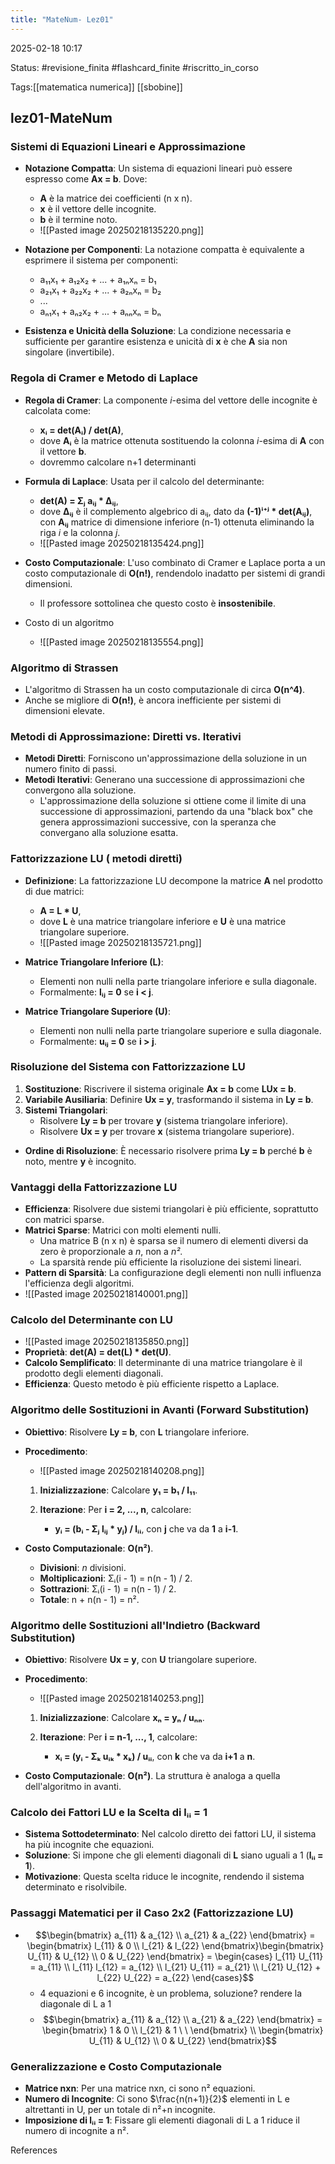 ```yaml
---
title: "MateNum- Lez01"
---
```


2025-02-18 10:17

Status: #revisione_finita #flashcard_finite #riscritto_in_corso 

Tags:[[matematica numerica]] [[sbobine]]

## lez01-MateNum

### Sistemi di Equazioni Lineari e Approssimazione

- **Notazione Compatta**: Un sistema di equazioni lineari può essere espresso come **Ax = b**. Dove:
    
    - **A** è la matrice dei coefficienti (n x n).
    - **x** è il vettore delle incognite.
    - **b** è il termine noto.
    - ![[Pasted image 20250218135220.png]]
- **Notazione per Componenti**: La notazione compatta è equivalente a esprimere il sistema per componenti:
    
    - a₁₁x₁ + a₁₂x₂ + ... + a₁ₙxₙ = b₁
    - a₂₁x₁ + a₂₂x₂ + ... + a₂ₙxₙ = b₂
    - ...
    - aₙ₁x₁ + aₙ₂x₂ + ... + aₙₙxₙ = bₙ
- **Esistenza e Unicità della Soluzione**: La condizione necessaria e sufficiente per garantire esistenza e unicità di **x** è che **A** sia non singolare (invertibile).
    

### Regola di Cramer e Metodo di Laplace

- **Regola di Cramer**: La componente _i_-esima del vettore delle incognite è calcolata come:
    
    - **xᵢ = det(Aᵢ) / det(A)**,
    - dove **Aᵢ** è la matrice ottenuta sostituendo la colonna _i_-esima di **A** con il vettore **b**.
    - dovremmo calcolare n+1 determinanti
- **Formula di Laplace**: Usata per il calcolo del determinante:
    
    - **det(A) = Σⱼ aᵢⱼ * Δᵢⱼ**,
    - dove **Δᵢⱼ** è il complemento algebrico di aᵢⱼ, dato da **(-1)ⁱ⁺ʲ * det(Aᵢⱼ)**, con **Aᵢⱼ** matrice di dimensione inferiore (n-1) ottenuta eliminando la riga _i_ e la colonna _j_.
    - ![[Pasted image 20250218135424.png]]
- **Costo Computazionale**: L'uso combinato di Cramer e Laplace porta a un costo computazionale di **O(n!)**, rendendolo inadatto per sistemi di grandi dimensioni.
    
    - Il professore sottolinea che questo costo è **insostenibile**.
- Costo di un algoritmo
	- ![[Pasted image 20250218135554.png]]

### Algoritmo di Strassen

- L'algoritmo di Strassen ha un costo computazionale di circa **O(n^4)**.
- Anche se migliore di **O(n!)**, è ancora inefficiente per sistemi di dimensioni elevate.

### Metodi di Approssimazione: Diretti vs. Iterativi

- **Metodi Diretti**: Forniscono un'approssimazione della soluzione in un numero finito di passi.
- **Metodi Iterativi**: Generano una successione di approssimazioni che convergono alla soluzione.
    - L'approssimazione della soluzione si ottiene come il limite di una successione di approssimazioni, partendo da una "black box" che genera approssimazioni successive, con la speranza che convergano alla soluzione esatta.

### Fattorizzazione LU ( metodi diretti)

- **Definizione**: La fattorizzazione LU decompone la matrice **A** nel prodotto di due matrici:
    
    - **A = L * U**,
    - dove **L** è una matrice triangolare inferiore e **U** è una matrice triangolare superiore.
    - ![[Pasted image 20250218135721.png]]
- **Matrice Triangolare Inferiore (L)**:
    
    - Elementi non nulli nella parte triangolare inferiore e sulla diagonale.
    - Formalmente: **lᵢⱼ = 0** se **i < j**.
- **Matrice Triangolare Superiore (U)**:
    
    - Elementi non nulli nella parte triangolare superiore e sulla diagonale.
    - Formalmente: **uᵢⱼ = 0** se **i > j**.

### Risoluzione del Sistema con Fattorizzazione LU

1. **Sostituzione**: Riscrivere il sistema originale **Ax = b** come **LUx = b**.
2. **Variabile Ausiliaria**: Definire **Ux = y**, trasformando il sistema in **Ly = b**.
3. **Sistemi Triangolari**:
    - Risolvere **Ly = b** per trovare **y** (sistema triangolare inferiore).
    - Risolvere **Ux = y** per trovare **x** (sistema triangolare superiore).

- **Ordine di Risoluzione**: È necessario risolvere prima **Ly = b** perché **b** è noto, mentre **y** è incognito.

### Vantaggi della Fattorizzazione LU

- **Efficienza**: Risolvere due sistemi triangolari è più efficiente, soprattutto con matrici sparse.
- **Matrici Sparse**: Matrici con molti elementi nulli.
    - Una matrice B (n x n) è sparsa se il numero di elementi diversi da zero è proporzionale a _n_, non a _n²_.
    - La sparsità rende più efficiente la risoluzione dei sistemi lineari.
- **Pattern di Sparsità**: La configurazione degli elementi non nulli influenza l'efficienza degli algoritmi.
- ![[Pasted image 20250218140001.png]]

### Calcolo del Determinante con LU

- ![[Pasted image 20250218135850.png]]
- **Proprietà**: **det(A) = det(L) * det(U)**.
- **Calcolo Semplificato**: Il determinante di una matrice triangolare è il prodotto degli elementi diagonali.
- **Efficienza**: Questo metodo è più efficiente rispetto a Laplace.

### Algoritmo delle Sostituzioni in Avanti (Forward Substitution)

- **Obiettivo**: Risolvere **Ly = b**, con **L** triangolare inferiore.
    
- **Procedimento**:
    - ![[Pasted image 20250218140208.png]]
    1. **Inizializzazione**: Calcolare **y₁ = b₁ / l₁₁**.
        
    2. **Iterazione**: Per **i = 2, ..., n**, calcolare:
        
        - **yᵢ = (bᵢ - Σⱼ lᵢⱼ * yⱼ) / lᵢᵢ**, con **j** che va da **1** a **i-1**.
- **Costo Computazionale**: **O(n²)**.
    
    - **Divisioni**: _n_ divisioni.
    - **Moltiplicazioni**: Σᵢ(i - 1) = n(n - 1) / 2.
    - **Sottrazioni**: Σᵢ(i - 1) = n(n - 1) / 2.
    - **Totale**: n + n(n - 1) = n².

### Algoritmo delle Sostituzioni all'Indietro (Backward Substitution)

- **Obiettivo**: Risolvere **Ux = y**, con **U** triangolare superiore.
    
- **Procedimento**:
    - ![[Pasted image 20250218140253.png]]
    1. **Inizializzazione**: Calcolare **xₙ = yₙ / uₙₙ**.
        
    2. **Iterazione**: Per **i = n-1, ..., 1**, calcolare:
        
        - **xᵢ = (yᵢ - Σₖ uᵢₖ * xₖ) / uᵢᵢ**, con **k** che va da **i+1** a **n**.
- **Costo Computazionale**: **O(n²)**. La struttura è analoga a quella dell'algoritmo in avanti.
    

### Calcolo dei Fattori LU e la Scelta di lᵢᵢ = 1

- **Sistema Sottodeterminato**: Nel calcolo diretto dei fattori LU, il sistema ha più incognite che equazioni.
- **Soluzione**: Si impone che gli elementi diagonali di **L** siano uguali a 1 (**lᵢᵢ = 1**).
- **Motivazione**: Questa scelta riduce le incognite, rendendo il sistema determinato e risolvibile.

### Passaggi Matematici per il Caso 2x2 (Fattorizzazione LU)

-  $$\begin{bmatrix} a_{11} & a_{12} \\ a_{21} & a_{22} \end{bmatrix} = \begin{bmatrix} l_{11} & 0 \\ l_{21} & l_{22} \end{bmatrix}\begin{bmatrix} U_{11} & U_{12} \\ 0 & U_{22} \end{bmatrix} = \begin{cases} l_{11} U_{11} = a_{11} \\ l_{11} l_{12} = a_{12} \\ l_{21} U_{11} = a_{21} \\ l_{21} U_{12} + l_{22} U_{22} = a_{22} \end{cases}$$
	- 4 equazioni e 6 incognite, è un problema, soluzione? rendere la diagonale di L a 1
	- $$\begin{bmatrix} a_{11} & a_{12} \\ a_{21} & a_{22} \end{bmatrix} = 
\begin{bmatrix} 1 & 0 \\ l_{21} & 1 \ \ \end{bmatrix} \\ 
\begin{bmatrix} U_{11} & U_{12} \\ 0 & U_{22} \end{bmatrix}$$
### Generalizzazione e Costo Computazionale

- **Matrice nxn**: Per una matrice nxn, ci sono n² equazioni.
- **Numero di Incognite**: Ci sono $\frac{n(n+1)}{2}$ elementi in L e altrettanti in U, per un totale di n²+n incognite.
- **Imposizione di lᵢᵢ = 1**: Fissare gli elementi diagonali di L a 1 riduce il numero di incognite a n².

References



